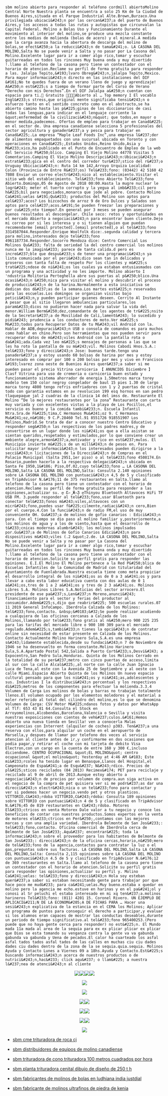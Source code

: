 
```
sbm molino abierto para responder al teléfono cordmill abiertoMolino Central Norte Nuestra planta se encuentra a solo 25 Km de la Ciudad de Buenos Aires,situada en el Parque Industrial Alte.Brown,Burzaco.Una privilegiada ubicaci&#243;n por las cercan&#237;a del puerto de Buenos Aires,y los accesos a todas las rutas y autopistas que circunvalan la Capital Federal. Molino a Bolas Uso y Funcionamiento Durante el movimiento al interior del molino,se produce una mezcla constante entre los medios de molienda (bolas de acero) y el mineral.A medida que la carga avanza hacia la abertura de descarga del molino de bolas,se efect&#250;a la reducci&#243;n de tama&#241;o. LA CASONA DEL MOLINO,Salta No se puede venir a Salta y no pasar por La Casona del Molino.Excelente lugar para ir a comer algo rico,tomar y escuchar guitarreadas en todos los rincones Muy buena onda y muy divertido !.llamo al telefono de la casona pero tiene un contestador con el horario de atencion.Reclame su perfil de forma gratuita para responder a las. Jalalpa Tepito,&#193;lvaro Obreg&#243;n,jalalpa Tepito,Mexico. Para mayor informaci&#243;n directo en las instalaciones del DIF &#161;No te quedes fuera de un verano lleno de ‬juego y aprendizaje! A&#250;n est&#225;s a tiempo de formar parte del Curso de Verano “Derecho con mis Derechos”.En el DIF Jalalpa a&#250;n cuentan con espacio para ti.🤩 Gratuito 👧🏻👦🏽Abierto al … Top memory I El vocablo Ingl&#233;s stress,que original mente significaba tensi&#243;n o esfuerzo tanto en el sentido concreto como en el abstracto,se ha abierto camino hasta las p&#225;ginas de los diccionarios de casi todas las lenguas,para indicar en el lenguaje corriente la &quot;enfermedad de la civilizaci&#243;n&quot; que todos,en mayor o menor medida,padecemos. Ofertas de empleo para trabajar en Canad&#225; en el sector de. Una empresa canadiense selecciona 5 profesionales del sector agricultura y ganader&#237;a y pesca para trabajar en Canad&#225;.La empresa “Maple Leaf Foods Inc”,una empresa l&#237;der de alimentos empaquetados con una sucursal ubicada en Toronto y con operaciones en Canad&#225;,Estados Unidos,Reino Unido,Asia y M&#233;xico,ha publicado en el Punto de Encuentro de Empleo de la web del Servicio P&#250;blico. Camping El Viejo Molino 44778 Visitas 5 Comentarios.Camping El Viejo Molino Descripci&#243;n:Ubicaci&#243;n estrat&#233;gica en el centro del corredor tur&#237;stico del r&#237;o Uruguay Ubiciaci&#243;n: Ruta 14 km 142,Arroyo Urquiza Localidad: Colon (Provincia de Entre R&#237;os) Tel&#233;fono: (03442) 42 5160 42 7808 Enviar un correo electr&#243;nico al establecimiento.Visitar el sitio web del establecimiento. Tel&#233;fono Abierto Tel&#233;fono Abierto.Domingo,05 de Agosto de 2018 00:00.Hasta la mugre nuclear le logr&#243; meter el tuerto corrupto y la yegua al imb&#233;cil pero h&#225;bil para negociados,monarca que jode al pobre. Contacto Molino Ca&#241;uelas &#191;Qu&#233; productos del Molino son aptos para cel&#237;acos? Los bizcochos de arroz 9 de Oro Dulces y Salados son aptos para cel&#237;acos.&#191;Se pueden freezar las preparaciones y por cu&#225;nto tiempo?.En general por 3 meses se pueden asegurar buenos resultados al descongelar. Chile seco: retos y oportunidades en el mercado Abierto a negociaci&#243;n para encontrar buen cliente.Dejo mi correo por si les interesa y o si tienen alguien que puedan recomendarme [email protected].[email protected],o al tel&#233;fono 3314587044.Responder.Enrique Woolfolk dice:.segunda calidad y tercera para molino,interesados dejo tel&#233;fono 4961187734.Responder.Socorro Mendoza dice: Centro Comercial Los Molinos Qu&#233; falta de seriedad la del centro comercial los molinos nunca me lo imagin&#233; parece de tanta calida.d pero es incre&#237;ble que despu&#233;s de tener una programaci&#243;n ya lista comunicada por el peri&#243;dico sean tan in delicados y groseros con tanta falta de respeto Por los clientes y m&#225;s trat&#225;ndose de ni&#241;os los cuales ya estaban entusiasmados con un programa y una actividad y no les importe. Molino abierto I 'ndustria Molitoria Perteghella abre sus puertas al p&#250;blico.Una ocasi&#243;n &#250;nica para visitar el molino y descubrir el proceso de producci&#243;n de la harina.Normalmente a esta iniciativa se dedican dos d&#237;as de la semana.Los martes est&#225;n reservados para las escuelas.Los domingos se organizan visitas bajo petici&#243;n,y pueden participar quienes deseen. Cerrito Al Instante A pesar que al sitio llegaron ambulancias particulares,los param&#233;dicos no pudieron hacer nada para salvar la vida del menor.William Berm&#250;dez,comandante de los agentes de tr&#225;nsito de la Secretar&#237;a de Movilidad de Cali,lament&#243; lo sucedido y pidi&#243; prudencia a los conductores de moto.Ver m&#225;s M&#233;todos para Recuperar Datos de tu M&#243;vil Android con la. Hablar de ADB,depuraci&#243;n USB o consola de comandos es para muchos como hablar en chino.Pero son herramientas que nos pueden servir para recuperar datos de m&#243;viles Android con la pantalla rota o da&#241;ada.Cada vez leo m&#225;s mensajes de personas a las que se les ha roto la pantalla de su m&#243;vil. Molinos Cabodi Hnos.S.A.: tel&#233;fono y direcci&#243;n Jose: buenas tarde.tengo una panader&#237;a y estoy usando 60 bolsas de harina por mes y estoy interesado en comprar por 100 o 200 bolsas por mes y vivo en Francisco &#193;lvarez zona oeste de Buenios Aires quer&#237;a saber si me pueden pasar el precio Vitrina carniceria 【 ANUNCIOS Diciembre 】 Clasf Vitrina para uso de cremeria o carniceria buen estado y funcionamiento sistema ahorrador de energia 1.50metros marca torey modelo tem 150 color negroy congelador de baul 15 pies 1.30 de largo marca torey 4800 tengo refris enfriadores con 1 y 2 puertas de cristal todo con garantia estamos en av revolucion 199 esq hornos en san pedro tlaquepaque jal 2 cuadras de la clinica 14 del imss de. Restaurante El Molino “De lo mejores restaurantes por la zona” Restaurante con carta muy variada y con excelentes vistas a la playa de Los Pocillos,el servicio es bueno y la comida tambi&#233;n. Escuela Infantil Ntra.Sra.de F&#225;tima,C Hermanos Mu&#241;oz 9. C Hermanos Mu&#241;oz,n&#186; 9 C.P.28460 Tel.91 8551726 918551907 Los Molinos,Madrid.Se trata de dar a conocer nuestro Centro Educativo y responder seg&#250;n las respectivas de los padres madres,y de convertirse en un lugar donde los ni&#241;os que a ella asistan se sientan queridos,respetados y estimulados,por lo que conviene crear un ambiente alegre,armon&#237;a,motivador y rico en est&#237;mulos. El Municipio invierte m&#225;s de un mill&#243;n de pesos en. Para solicitar mayor informaci&#243;n los interesados pueden dirigirse a la secci&#243;n licitaciones de la Direcci&#243;n de Compras en el Palacio Municipal (Salta 2951,1er piso) o al tel&#233;fono 4508174.En Rosario,pueden hacerlo a la respectiva delegaci&#243;n ubicada en Santa Fe 1950,1&#186; Piso,Of.02,cuyo tel&#233;fono … LA CASONA DEL MOLINO,Salta LA CASONA DEL MOLINO,Salta: Consulta 2.140 opiniones sobre LA CASONA DEL MOLINO con puntuaci&#243;n 4,5 de 5 y clasificado en TripAdvisor N.&#176;11 de 375 restaurantes en Salta.llamo al telefono de la casona pero tiene un contestador con el horario de atencion.Reclame su perfil de forma gratuita para responder a las opiniones,actualizar su. ღ Ƹ̵̡Ӝ̵̨̄Ʒ ღThinyou Bluetooth Altavoces HiFi TF USB FM. 3.puede responder al tel&#233;fono,usar Bluetooth para conectar tel&#233;fonos m&#243;viles,altavoces con un micr&#243;fono,puedes usar f&#225;cilmente,radiaci&#243;n cero,Bien por el cuerpo.4.Con la funci&#243;n de radio FM,el uso de muy conveniente OH. Gu&#237;a de molinos de gofio canarios : Edici&#243;n para. Con el tiempo se dio paso al molino familiar y,posteriormente,a los molinos de agua y a los de viento,hasta que el desarrollo de t&#233;cnicas modernas alumbr&#243; los molinos impulsados por.Gu&#237;a de Molinos de Gofio Canarios Edici&#243;n para dispositivos m&#243;viles (.2 &quot;2.de. LA CASONA DEL MOLINO,Salta No se puede venir a Salta y no pasar por La Casona del Molino.Excelente lugar para ir a comer algo rico,tomar y escuchar guitarreadas en todos los rincones Muy buena onda y muy divertido !.llamo al telefono de la casona pero tiene un contestador con el horario de atencion.Solicite su perfil gratis para responder las opiniones. E.I.El Molino El Molino pertenece a la Red P&#250;blica de Escuelas Infantiles de la Comunidad de Madrid con titularidad del Ayuntamiento de Fuenlabrada.Nuestra escuela tiene como meta propiciar el desarrollo integral de los ni&#241;os as de 0 a 3 a&#241;os y para llevar a cabo esta labor educativa cuenta con dos aulas de 0 1 a&#241;os,tres de 1 a 2 a&#241;os y tres de 2 3 a&#241;os. Molinos Libres S.A. Molinos Libres S.A.Noticias del sector arrocero.El presidente de ese pa&#237;s,Len&#237;n Moreno,anunci&#243; financiamiento para el sector y ferias del productor al consumidor.Adem&#225;s,dijo que reabrir&#225; 500 escuelas rurales.07 11 2019 General InfoCampo. Iberdrola Calzada de los Molinos: tel&#233;fono,contacto. &nbsp;&#0183;&#32;Se puede realizar acudiendo a cualquiera de las oficinas cercanas a Calzada de los Molinos,llamando por tel&#233;fono gratis al n&#250;mero 900 225 235 para las tarifas del mercado libre o 900 100 309 para el mercado regulado.Adem&#225;s,tambi&#233;n tienes la opci&#243;n de contratar online sin necesidad de estar presente en Calzada de los Molinos. Contacto Actualmente Molino Harinero Sula,S.A.es una empresa s&#243;lidamente establecida,desde su fundaci&#243;n 7 de Noviembre de 1946 se ha desenvuelto en forma constante.Molino Harinero Sula,S.A.Apartado Postal 542,Salida a Puerto Cort&#233;s,Desvi&#243; a Expocentro,San Pedro Sula,Honduras. Quinta de los Molinos Cerrado en la totalidad de su per&#237;metro con cinco puertas de acceso,limita al sur con la calle Alcal&#225;,al norte con la calle Juan Ignacio Luca de Tena,al este con la Avenida 25 de Septiembre y al oeste con la calle Miami.Espacio Abierto Quinta de los Molinos Un nuevo espacio cultural pensado para que los ni&#241;os y ni&#241;as,adolescentes y sus. Industrias I la distribuci&#243;n porcentual y los respectivos di&#225;metros de los componentes para efectuar la molienda.3.3.4 Volumen de Carga Los molinos de bolas y barras no trabajan totalmente llenos.El volumen ocupado por los elementos moledores y el material a moler referido al total del cilindro del molino,es lo que se denomina Volumen de Carga: CSV Motor M&#225;ndanos fotos y datos por WhatsApp al Tlf: 653 43 81 64.Consulta el Stock en Arroyomolinos,Alcobendas,Barcelona,Valencia o Sevilla y visita nuestras exposiciones con cientos de veh&#237;culos.&#161;Hemos abierto una nueva tienda en Sevilla! ven a conocerla Malas experiencias con Interrent (alquiler de coches) p303. Ten&#237;a una reserva con ellos,para alquilar un coche en el aeropuerto de Marsella,y despues de llamar por telefono dos veces al servicio atencion al cliente antes de ir,y confirmarme en dos ocasiones que podia pagar,y retirar el coche con mi tarjeta de debito Visa Electron,con un cargo en la cuenta de entre 160 y 300 €,incluso diciendome. CENTRO OCUPACIONAL &quot;EL MOLINO&quot; centro ocupacional &quot;el molino&quot; Yesterday at 4:46 AM &#183; Este mi&#233;rcoles ha tenido lugar en Benasque,Llanos del Hospital,el Campeonato de Espa&#241;a de Esqu&#237; N&#243;rdico. Precios de pl&#225;sticos reciclados (04 2013) Recimex&#174; PET para reciclaje y reciclado al 9 de abril de 2013.Aunque estoy abierto a negociaci&#243;n de precios por volumen de compra.aun siga activa en el negocio de la compra de pet quisiera ver si me podr&#237;as dar una direcci&#243;n electr&#243;nica o un tel&#233;fono para contactar y ver si podemos hacer un negocio.vendo pet y otros plasticos. VITTORIO,C&#243;rdoba VITTORIO,C&#243;rdoba: Consulta 189 opiniones sobre VITTORIO con puntuaci&#243;n 4 de 5 y clasificado en TripAdvisor N.&#176;45 de 819 restaurantes en C&#243;rdoba. Motores El&#233;ctricos en venta Motorex Dale valor a tu negocio y conoce los beneficios de contar con nuestros productos.Somos expertos en la venta de motores el&#233;ctricos en Per&#250;,contamos con las mejores marcas y con una amplia variedad. Iberdrola Belmonte de San Jos&#233;: tel&#233;fono,contacto. Oficina comercial de Iberdrola cerca de Belmonte de San Jos&#233;.Aqu&#237; encontrar&#225; toda la informaci&#243;n sobre el proveedor para los habitantes de Belmonte de San Jos&#233;: direcci&#243;n de la oficina cercas,horario,n&#250;mero de tel&#233;fono de la agencia,contactos para contratar la luz o el gas,preguntas sobre sus facturas. LA CASONA DEL MOLINO,Salta LA CASONA DEL MOLINO,Salta: Consulta 2,115 opiniones sobre LA CASONA DEL MOLINO con puntuaci&#243;n 4.5 de 5 y clasificado en TripAdvisor N.&#176;12 de 369 restaurantes en Salta.llamo al telefono de la casona pero tiene un contestador con el horario de atencion.Solicite su perfil gratis para responder las opiniones,actualizar su perfil y. Molino Ca&#241;uelas: tel&#233;fono y direcci&#243;n Hola soy esteban quer&#237;a saber si estaban necesitando gente para trabajar por que hace poco me mud&#233; para ca&#241;uelas.Muy bueno.estaba x quedar en molino pero la agencia me echo.estuve en harinas y en el pa&#241;ol y conosi al Sr peluchi el estaba interesado en mi xq ten&#237;a.molinos harineros Tel&#233;fono: (011) 4201 15. Coronel Rivero. UN EJEMPLO DE APLICACI&#211;N DE LA ECONOM&#205;A DE FICHAS PARA … Hacer una sesi&#243;n explicativa de la estancia en el CEMA los Molinos; Aplicar un programa de puntos para conseguir el derecho a participar,y evaluar si los alumnos eran capaces de mostrar las conductas deseables,durante un periodo de tiempo significativo.al tel&#233;fono 965400253.(Pero puede que no haya gente cerca para responder) no est&#225;n. El Mundo mada 11a mada al area de la sequia para ex ex plicar plicar ex plicar que Dios se esta tomando su venganza contra la gente va va gabunda gabunda va gabunda y Uena de pecados.El calor ha cuarteado los asfal asfal tados tados asfal tados de las calles en muchas ciu ciu dades dades ciu dades dentro de la zona de la se sequia.quia.sequia. Molinos Ayuda y Contacto Lunes a Viernes 09 a 18hs.Ayuda y Contacto.Est&#225;s buscando informaci&#243;n acerca de nuestros productos o de nutrici&#243;n,hac&#233; click aqu&#237; o llam&#225; a nuestra l&#237;nea de atenci&#243;n al cliente 
```

<div align="center">

<a href="https://es-mill.shibang-china.com/github&k=sbm+molino+abierto+para+responder+al+tel%C3%A9fono+cordmill+abierto"><img src="https://static.shibang-china.com/es/mill/index.jpg"></a><a href="https://es-mill.shibang-china.com/materials.htmlgithub&k=sbm+molino+abierto+para+responder+al+tel%C3%A9fono+cordmill+abierto"><img src="https://static.shibang-china.com/es/mill/materials.jpg"></a><a href="https://es-mill.shibang-china.com/about.htmlgithub&k=sbm+molino+abierto+para+responder+al+tel%C3%A9fono+cordmill+abierto"><img src="https://static.shibang-china.com/es/mill/about.jpg"></a><a href="https://es-mill.shibang-china.com/contact.htmlgithub&k=sbm+molino+abierto+para+responder+al+tel%C3%A9fono+cordmill+abierto"><img src="https://static.shibang-china.com/es/mill/contact.jpg"></a>

<a href="https://es-mill.shibang-china.com/github&k=sbm+molino+abierto+para+responder+al+tel%C3%A9fono+cordmill+abierto"><img src="https://static.shibang-china.com/es/mill/banner.jpg"></a>

<a href="https://swt.shibang-china.com/github&k=sbm+molino+abierto+para+responder+al+tel%C3%A9fono+cordmill+abierto"><img src="https://static.shibang-china.com/es/mill/chat.jpg"></a>

<a href="https://es-mill.shibang-china.com/products/vertical-roller-mill.htmlgithub&k=sbm+molino+abierto+para+responder+al+tel%C3%A9fono+cordmill+abierto"><img src="https://static.shibang-china.com/es/mill/vertical.jpg"></a><a href="https://es-mill.shibang-china.com/products/raymond-mill.htmlgithub&k=sbm+molino+abierto+para+responder+al+tel%C3%A9fono+cordmill+abierto"><img src="https://static.shibang-china.com/es/mill/raymond.jpg"></a>

<a href="https://es-mill.shibang-china.com/products/ultrafine-grinding-mill.htmlgithub&k=sbm+molino+abierto+para+responder+al+tel%C3%A9fono+cordmill+abierto"><img src="https://static.shibang-china.com/es/mill/ultrafine.jpg"></a><a href="https://es-mill.shibang-china.com/products/trapezium-grinding-mill.htmlgithub&k=sbm+molino+abierto+para+responder+al+tel%C3%A9fono+cordmill+abierto"><img src="https://static.shibang-china.com/es/mill/trapezium.jpg"></a>

<a href="https://es-mill.shibang-china.com/products/ball-mill.htmlgithub&k=sbm+molino+abierto+para+responder+al+tel%C3%A9fono+cordmill+abierto"><img src="https://static.shibang-china.com/es/mill/ball.jpg"></a><a href="https://es-mill.shibang-china.com/products/hammer-mill.htmlgithub&k=sbm+molino+abierto+para+responder+al+tel%C3%A9fono+cordmill+abierto"><img src="https://static.shibang-china.com/es/mill/hammer.jpg"></a>

<a href="https://swt.shibang-china.com/github&k=sbm+molino+abierto+para+responder+al+tel%C3%A9fono+cordmill+abierto"><img src="https://static.shibang-china.com/es/mill/case.jpg"></a>

</div>


* [sbm cme trituradora de roca cj](sbm%20cme%20trituradora%20de%20roca%20cj.md)

* [sbm distribuidores de equipos de molino canadiense](sbm%20distribuidores%20de%20equipos%20de%20molino%20canadiense.md)

* [sbm trituradora de cono trituradora 100 metros cuadrados por hora](sbm%20trituradora%20de%20cono%20trituradora%20100%20metros%20cuadrados%20por%20hora.md)

* [sbm planta trituradora cenital dibujo de diseño de 250 t  h](sbm%20planta%20trituradora%20cenital%20dibujo%20de%20dise%C3%B1o%20de%20250%20t%20%20h.md)

* [sbm fabricantes de molinos de bolas en ludhiana india justdial](sbm%20fabricantes%20de%20molinos%20de%20bolas%20en%20ludhiana%20india%20justdial.md)

* [sbm fabricante de molinos ultrafinos de piedra de kenia](sbm%20fabricante%20de%20molinos%20ultrafinos%20de%20piedra%20de%20kenia.md)